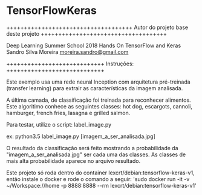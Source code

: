 # TensorFlowKeras
++++++++++++++++++++++++++++++++++++
Autor do projeto base deste projeto
++++++++++++++++++++++++++++++++++++

Deep Learning Summer School 2018
Hands On TensorFlow and Keras
Sandro Silva Moreira
moreira.sandro@gmail.com

++++++++++++++++++++++++++++
Instruções:
++++++++++++++++++++++++++++

Este exemplo usa uma rede neural Inception com arquitetura pré-treinada (transfer learning) para extrair as características da imagem analisada.

A última camada, de classificação foi treinada para reconhecer alimentos. Este algoritimo conhece as seguintes classes: hot dog, escargots, cannoli, hamburger, french fries, lasagna e grilled salmon.

Para testar, utilize o script: label_image.py

ex:   python3.5 label_image.py [imagem_a_ser_analisada.jpg]

O resultado da classificação será feito mostrando a probabilidade da "imagem_a_ser_analisada.jpg" ser cada uma das classes. As classes de mais alta probabilidade aparece no arquivo resultado.

Este projeto só roda dentro do container lexcrt/debian:tensorflow-keras-v1, então instale o docker e rode o comando a seguir: 'sudo docker run -it -v ~/Workspace://home -p 8888:8888 --rm lexcrt/debian:tensorflow-keras-v1'